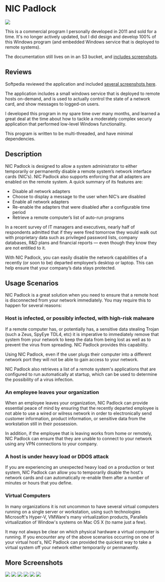 # NIC Padlock

![](screenshots/nicpadlock.png)

This is a commercial program I personally developed in 2011 and sold for a time. It's no longer actively updated, but I did design and develop 100% of this Windows program (and embedded Windows service that is deployed to remote systems).

The documentation still lives on in an S3 bucket, and [includes screenshots](http://wildpawsoftware.com.s3-website-us-west-2.amazonaws.com/nicpadlock/screenshots/).

## Reviews
Softpedia reviewed the application and included [several screenshots here](https://www.softpedia.com/get/Network-Tools/Misc-Networking-Tools/NIC-Padlock.shtml).

The application includes a small windows service that is deployed to remote hosts on-demand, and is used to actually control the state of a network card, and show messages to logged-on users.

I developed this program in my spare time over many months, and learned a great deal at the time about how to tackle a moderately complex securiy application that performed low-level Windows functionality.

This program is written to be multi-threaded, and have minimal dependencies.

## Description
NIC Padlock is designed to allow a system administrator to either temporarily or permanently disable a remote system’s network interface cards (NIC’s). NIC Padlock also supports enforcing that all adapters are enabled on the remote system. A quick summary of its features are:

 - Disable all network adapters
 - Choose to display a message to the user when NIC’s are disabled
 - Enable all network adapters
 - Re-enable the adapters that were disabled after a configurable time period
 - Retrieve a remote computer’s list of auto-run programs


In a recent survey of IT managers and executives, nearly half of respondents admitted that if they were fired tomorrow they would walk out with proprietary data such as privileged password lists, company databases, R&D plans and financial reports — even though they know they are not entitled to it.

With NIC Padlock, you can easily disable the network capabilities of a recently (or soon to be) departed employee’s desktop or laptop. This can help ensure that your company’s data stays protected.

## Usage Scenarios

NIC Padlock is a great solution when you need to ensure that a remote host is disconnected from your network immediately. You may require this to happen for several reasons:

### Host is infected, or possibly infected, with high-risk malware
If a remote computer has, or potentially has, a sensitive data stealing Trojan (such a Zeus, SpyEye TDL4, etc) it is imperative to immediately remove that system from your network to keep the data from being lost as well as to prevent the virus from spreading. NIC Padlock provides this capability.

Using NIC Padlock, even if the user plugs their computer into a different network port they will not be able to gain access to your network.

NIC Padlock also retrieves a list of a remote system's applications that are configured to run automatically at startup, which can be used to determine the possibility of a virus infection.

### An employee leaves your organization
When an employee leaves your organization, NIC Padlock can provide essential peace of mind by ensuring that the recently departed employee is not able to use a wired or wilress network in order to electronically send customer information, product information, or sensitive data from the workstation still in their possession.

In addition, if the employee that is leaving works from home or remotely, NIC Padlock can ensure that they are unable to connect to your network using any VPN connections to your company.

### A host is under heavy load or DDOS attack
If you are experiencing an unexpected heavy load on a production or test system, NIC Padlock can allow you to temporarily disable the host's network cards and can automatically re-enable them after a number of minutes or hours that you define.

### Virtual Computers
In many organizations it is not uncommon to have several virtual computers running on a single server or workstation, using such technologies Microsoft's Hyper-V, VMWare's many virtualization products, Parallels virtualization of Window's systems on Mac OS X (to name just a few).

It may not always be clear on which physical hardware a virtual computer is running. If you encounter any of the above scenarios occurring on one of your virtual host's, NIC Padlock can provided the quickest way to take a virtual system off your network either temporarily or permanently.

## More Screenshots

![](screenshots/autostart.png)
![](screenshots/scanhosts.png)
![](screenshots/UserMessage.png)
![](screenshots/HostOptions.png)
![](screenshots/MultipleRetrieval.png)
![](screenshots/Credentials.png)
